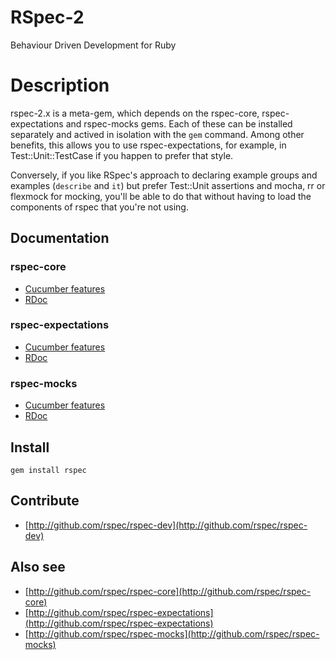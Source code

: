 # RSpec-2

Behaviour Driven Development for Ruby

# Description

rspec-2.x is a meta-gem, which depends on the rspec-core, rspec-expectations
and rspec-mocks gems. Each of these can be installed separately and actived in
isolation with the `gem` command. Among other benefits, this allows you to use
rspec-expectations, for example, in Test::Unit::TestCase if you happen to
prefer that style.

Conversely, if you like RSpec's approach to declaring example groups and
examples (`describe` and `it`) but prefer Test::Unit assertions and mocha, rr
or flexmock for mocking, you'll be able to do that without having to load the
components of rspec that you're not using.

## Documentation

### rspec-core

* [Cucumber features](http://relishapp.com/rspec/rspec-core/v/2-0)
* [RDoc](http://rubydoc.info/gems/rspec-core/2.0.1/frames)

### rspec-expectations

* [Cucumber features](http://relishapp.com/rspec/rspec-expectations/v/2-0)
* [RDoc](http://rubydoc.info/gems/rspec-expectations/2.0.1/frames)

### rspec-mocks

* [Cucumber features](http://relishapp.com/rspec/rspec-mocks/v/2-0)
* [RDoc](http://rubydoc.info/gems/rspec-mocks/2.0.1/frames)

## Install

    gem install rspec

## Contribute

* [http://github.com/rspec/rspec-dev](http://github.com/rspec/rspec-dev)

## Also see

* [http://github.com/rspec/rspec-core](http://github.com/rspec/rspec-core)
* [http://github.com/rspec/rspec-expectations](http://github.com/rspec/rspec-expectations)
* [http://github.com/rspec/rspec-mocks](http://github.com/rspec/rspec-mocks)
